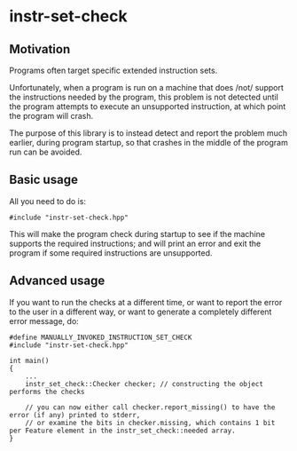 # instr-set-check

## Motivation

Programs often target specific extended instruction sets.

Unfortunately, when a program is run on a machine that does /not/ support the instructions needed by the program,
this problem is not detected until the program attempts to execute an unsupported instruction, at which point the program will crash.

The purpose of this library is to instead detect and report the problem much earlier, during program startup, so that crashes in
the middle of the program run can be avoided.

## Basic usage

All you need to do is:

    #include "instr-set-check.hpp"

This will make the program check during startup to see if the machine supports the required instructions;
and will print an error and exit the program if some required instructions are unsupported.

## Advanced usage

If you want to run the checks at a different time, or want to report the error to the user in a different way, or want to generate a completely different error message, do:

    #define MANUALLY_INVOKED_INSTRUCTION_SET_CHECK
    #include "instr-set-check.hpp"

    int main()
    {
        ...
        instr_set_check::Checker checker; // constructing the object performs the checks

        // you can now either call checker.report_missing() to have the error (if any) printed to stderr,
        // or examine the bits in checker.missing, which contains 1 bit per Feature element in the instr_set_check::needed array.
    }
